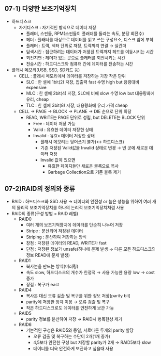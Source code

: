 ## 07-1) 다양한 보조기억장치

- 하드디스크
    - 자기디스크 : 자기적인 방식으로 데이터 저장
        - 플래터, 스핀들, RPM(스핀들이 플래터를 돌리는 속도, 분당 회전수)
        - 헤더 : 플래터를 대상으로 데이터를 읽고 쓰는 구성요소, 디스크 암에 부착
        - 플래터 : 트랙, 섹터 단위로 저장, 트랙끼리 연결 → 실린더
        - 탐색시간 : 접근하려는 데이터가 저장된 트랙까지 헤드를 이동시키는 시간
        - 회전지연 : 헤더가 있는 곳으로 플래터를 회전시키는 시간
        - 전송시간 : 하드디스크와 컴퓨터 간에 데이터를 전송하는 시간
- 플래시 메모리(USB, SSD, SD카드 등)
    - CELL : 플래시 메모리에서 데이터를 저장하는 가장 작은 단위
        - SLC : 한 셀에 1bit(2) 저장, 입출력 fast 수명 high but 용량대비 expensive
        - MLC : 한 셀에 2bit(4) 저장, SLC에 비해 slow 수명 low but 대용량화에 유리, cheap
        - TLC :  한 셀에 3bit(8) 저장, 대용량화에 유리 가격 cheap
    - CELL → PAGE → BLOCK → PLANE → DIE 순으로 단위 확장
        - READ, WRITE는 PAGE 단위로 성립, but DELETE는 BLOCK 단위
            - Free : 데이터 저장 가능
            - Valid : 유효한 데이터 저장한 상태
            - Invalid : 유효x 데이터 저장한 상태
                - 플래시 메모리는 덮어쓰기 불가(↔ 하드디스크)
                - 기존 저장된 Valid값을 Invalid 상태로 변경 → 빈 곳에 새로운 데이터 저장
                - Invalid 값이 있으면
                    - 유효한 페이지들만 새로운 블록으로 복사
                    - Garbage Collection으로 기존 블록 제거
                    

## 07-2)RAID의 정의와 종류

- RAID : 하드디스크와 SSD 사용 → 데이터의 안전성 or 높은 성능을 위하여 여러 개의 물리적 보조기억장치를 하나의 논리적 보조기억장치처럼 사용
- RAID의 종류(구성 방법 = RAID 레벨)
    - RAID0
        - 여러 개의 보조기억장치에 데이터를 단순히 나누어 저장
        - Stripe : 분산되어 저장된 데이터
        - Striping : 분산하여 저장하는 방식
        - 장점 : 저장된 데이터의 READ, WRITE가 fast
        - 단점 : 저장된 정보가 unsafe(하나에 문제 발생 → 다른 모든 하드디스크의 정보 READ에 문제 발생)
    - RAID1
        - 복사본을 만드는 방식(미러링)
        - 속도 slow, 하드디스크의 개수가 한정적 → 사용 가능한 용량 low → cost 증가
        - 장점 : 복구가 east
    - RAID4
        - 복사본 대신 오류 검출 및 복구를 위한 정보 저장(parity bit)
        - parity에 저장한 장치 이용 → 오류 검출 및 복구
        - 작은 하드디스크로도 데이터를 안전하게 보관 가능
    - RAID5
        - parity 정보를 분산하여 저장 → RAID시 병목현상 제거
    - RAID6
        - 기본적인 구성은 RAID5와 동일,  서로다른 두개의 parity 할당
            - 오류 검출 및 복구하는 수단이 2개(1개 증가)
            - 4,5보다 안전한 구성 but 저장할 parity가 2개 → RAID5보다 slow
            - 데이터를 더욱 안전하게 보관하고 싶을때 사용
